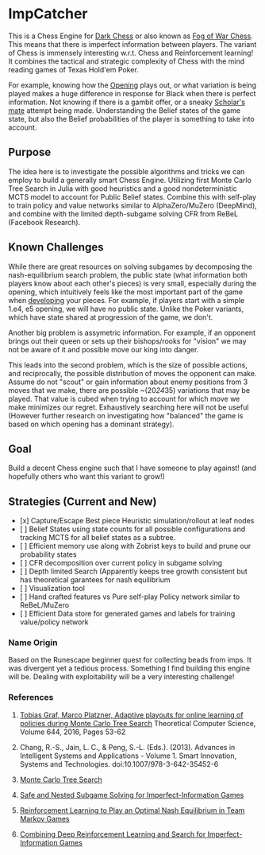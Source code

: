 # ImpCatcher
This is a Chess Engine for [Dark Chess](https://en.wikipedia.org/wiki/Dark_chess) or also known
as [Fog of War Chess](https://www.chess.com/terms/fog-of-war-chess). This means that there is imperfect
information between players. The variant of Chess is immensely interesting w.r.t. Chess and Reinforcement learning! It combines the tactical and strategic complexity of Chess with the mind reading games of Texas Hold'em Poker. 

For example, knowing how the [Opening](https://en.wikipedia.org/wiki/Chess_opening#Classification%20of%20chess%20openings) plays out, or what variation is being played makes a huge difference in response for Black when there is perfect information. Not knowing if there is a gambit offer, or a sneaky [Scholar's mate](https://en.wikipedia.org/wiki/Scholar%27s_mate) attempt being made. Understanding the Belief states of the game state, but also the Belief probabilities of the player is something to take into account.

## Purpose
The idea here is to investigate the possible algorithms and tricks we can employ to build a generally smart Chess Engine. Utilizing first Monte Carlo Tree Search in Julia with good heuristics and a good nondeterministic MCTS model to account for Public Belief states. 
Combine this with self-play to train policy and value networks similar to AlphaZero/MuZero (DeepMind), and combine with the limited depth-subgame solving CFR from ReBeL (Facebook Research).

## Known Challenges
While there are great resources on solving subgames by decomposing the nash-equilibrium search problem, the public state (what information both players know about each other's pieces) is very small, especially during the opening, which intuitively feels like the most important part of the game when [developing](https://en.wikibooks.org/wiki/Chess_Strategy/Development#Development) your pieces. For example, if players start with a simple 1.e4, e5 opening, we will have no public state. Unlike the Poker variants, which have state shared at progression of the game, we don't. 

Another big problem is assymetric information. For example, if an opponent brings out their queen or sets up their bishops/rooks for "vision" we may not be aware of it and possible move our king into danger.

This leads into the second problem, which is the size of possible actions, and reciprocally, the possible distribution of moves the opponent can make. Assume do not "scout" or gain information about enemy positions from 3 moves that we make, there are possible ~(20*24*35) variations that may be played. That value is cubed when trying to account for which move we make minimizes our regret. Exhaustively searching here will not be useful (However further research on investigating how "balanced" the game is based on which opening has a dominant strategy). 

## Goal
Build a decent Chess engine such that I have someone to play against! (and hopefully others who want
this variant to grow!)

## Strategies (Current and New)
- \[x] Capture/Escape Best piece Heuristic simulation/rollout at leaf nodes
- \[ ] Belief States using state counts for all possible configurations and tracking MCTS for all belief
states as a subtree.
- \[ ] Efficient memory use along with Zobrist keys to build and prune our probability states
- \[ ] CFR decomposition over current policy in subgame solving
- \[ ] Depth limited Search (Apparently keeps tree growth consistent but has theoretical garantees for
nash equilibrium
- \[ ] Visualization tool
- \[ ] Hand crafted features vs Pure self-play Policy network similar to ReBeL/MuZero
- \[ ] Efficient Data store for generated games and labels for training value/policy network

### Name Origin
Based on the Runescape beginner quest for collecting beads from imps. It was divergent yet a tedious process. Something I find building this engine will be. Dealing with exploitability will be a very interesting challenge!

### References
 1. [Tobias Graf, Marco Platzner,
Adaptive playouts for online learning of policies during Monte Carlo Tree Search](http://www.sciencedirect.com/science/article/pii/S0304397516302742)
Theoretical Computer Science,
Volume 644,
2016,
Pages 53-62

2. Chang, R.-S., Jain, L. C., & Peng, S.-L. (Eds.). (2013). Advances in Intelligent Systems and Applications - Volume 1. Smart Innovation, Systems and Technologies. doi:10.1007/978-3-642-35452-6

3. [Monte Carlo Tree Search](https://en.wikipedia.org/wiki/Monte_Carlo_tree_search)

4. [Safe and Nested Subgame Solving for Imperfect-Information Games](https://arxiv.org/abs/1705.02955)

5. [Reinforcement Learning to Play an Optimal
Nash Equilibrium in Team Markov Games](https://papers.nips.cc/paper/2002/file/f8e59f4b2fe7c5705bf878bbd494ccdf-Paper.pdf)

6. [Combining Deep Reinforcement Learning and Search for Imperfect-Information Games](https://arxiv.org/pdf/2007.13544.pdf)

